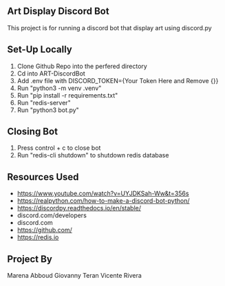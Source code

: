 Art Display Discord Bot
------------------------
This project is for running a discord bot that display art using discord.py

Set-Up Locally
---------------
1. Clone Github Repo into the perfered directory
2. Cd into ART-DiscordBot
3. Add .env file with DISCORD_TOKEN={Your Token Here and Remove {}}
4. Run "python3 -m venv .venv"
5. Run "pip install -r requirements.txt"
6. Run "redis-server"
7. Run "python3 bot.py"

Closing Bot
-------------
1. Press control + c to close bot
2. Run "redis-cli shutdown" to shutdown redis database

Resources Used
-----------
* https://www.youtube.com/watch?v=UYJDKSah-Ww&t=356s
* https://realpython.com/how-to-make-a-discord-bot-python/
* https://discordpy.readthedocs.io/en/stable/
* discord.com/developers
* discord.com
* https://github.com/
* https://redis.io

Project By
------------
Marena Abboud
Giovanny Teran
Vicente Rivera
